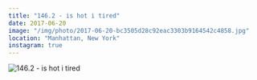 ```yaml
---
title: "146.2 - is hot i tired"
date: 2017-06-20
image: "/img/photo/2017-06-20-bc3505d28c92eac3303b9164542c4858.jpg"
location: "Manhattan, New York"
instagram: true
---
```


![146.2 - is hot i tired](/img/photo/2017-06-20-bc3505d28c92eac3303b9164542c4858.jpg)
